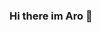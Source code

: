 ### Hi there im Aro 👋

<!--
**AroParada/AroParada** is a ✨ _special_ ✨ repository because its `README.md` (this file) appears on your GitHub profile.

Here are some ideas to get you started:

- 🔭 I’m currently working on javascript ...
- 🌱 I’m currently learning new technologies ...
- 👯 I’m looking to collaborate on anything exciting ...
- 🤔 I’m looking for help with polishing up my skills  ...
- 📫 How to reach me: My portfolio website ...
- ⚡ Fun fact: I practice german on my free time ...
-->
